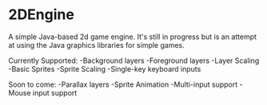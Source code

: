 # 2DEngine
A simple Java-based 2d game engine.
It's still in progress but is an attempt at using the Java graphics libraries for simple games.

Currently Supported:
-Background layers
-Foreground layers
-Layer Scaling
-Basic Sprites
-Sprite Scaling
-Single-key keyboard inputs


Soon to come:
-Parallax layers
-Sprite Animation
-Multi-input support
-Mouse input support

